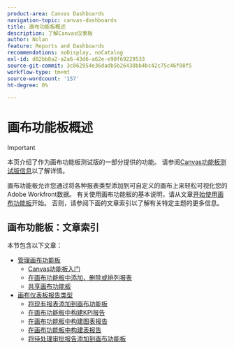 ```yaml
---
product-area: Canvas Dashboards
navigation-topic: canvas-dashboards
title: 画布功能板概述
description: 了解Canvas仪表板
author: Nolan
feature: Reports and Dashboards
recommendations: noDisplay, noCatalog
exl-id: d82bb8a2-a2a6-43d6-a62e-e90f69229533
source-git-commit: 3c862954e36dadb5b26438bb4bc42c75c46f08f5
workflow-type: tm+mt
source-wordcount: '157'
ht-degree: 0%

---
```


# 画布功能板概述

>[!IMPORTANT]
>
>本页介绍了作为画布功能板测试版的一部分提供的功能。 请参阅[Canvas功能板测试版信息](/help/quicksilver/product-announcements/betas/canvas-dashboards-beta/canvas-dashboards-beta-information.md)以了解详情。

画布功能板允许您通过将各种报表类型添加到可自定义的画布上来轻松可视化您的Adobe Workfront数据。 有关使用画布功能板的基本说明，请从文章[开始使用画布功能板](/help/quicksilver/reports-and-dashboards/canvas-dashboards/manage-canvas-dashboards/get-started-canvas-dashboards.md)开始。 否则，请参阅下面的文章索引以了解有关特定主题的更多信息。

## 画布功能板：文章索引

本节包含以下文章：

* [管理画布功能板](/help/quicksilver/reports-and-dashboards/canvas-dashboards/manage-canvas-dashboards/manage-canvas-dashboards.md)
   * [Canvas功能板入门](/help/quicksilver/reports-and-dashboards/canvas-dashboards/manage-canvas-dashboards/get-started-canvas-dashboards.md)
   * [在画布功能板中添加、删除或排列报表](/help/quicksilver/reports-and-dashboards/canvas-dashboards/manage-canvas-dashboards/add-remove-arrange-reports.md)
   * [共享画布功能板](/help/quicksilver/reports-and-dashboards/canvas-dashboards/manage-canvas-dashboards/share-canvas-dashboard.md)
* [画布仪表板报告类型](/help/quicksilver/reports-and-dashboards/canvas-dashboards/report-types/report-types-overview.md)
   * [将现有报表添加到画布功能板](/help/quicksilver/reports-and-dashboards/canvas-dashboards/report-types/add-existing-report.md)
   * [在画布功能板中构建KPI报告](/help/quicksilver/reports-and-dashboards/canvas-dashboards/report-types/build-kpi-report.md)
   * [在画布功能板中构建图表报告](/help/quicksilver/reports-and-dashboards/canvas-dashboards/report-types/build-chart-report.md)
   * [在画布功能板中构建表报告](/help/quicksilver/reports-and-dashboards/canvas-dashboards/report-types/build-table-report.md)
   * [将待处理审批报告添加到画布功能板](/help/quicksilver/reports-and-dashboards/canvas-dashboards/report-types/add-pending-approvals-report.md)


